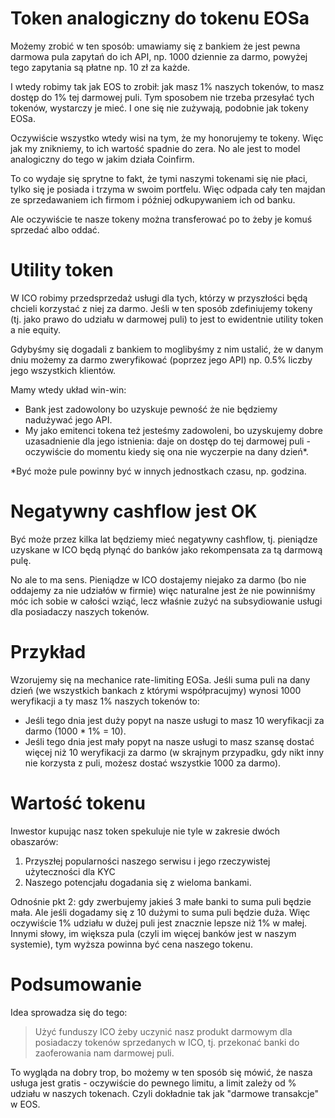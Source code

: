 # Token analogiczny do tokenu EOSa

Możemy zrobić w ten sposób: umawiamy się z bankiem że jest pewna darmowa pula zapytań do ich API, np. 1000 dziennie za darmo, powyżej tego zapytania są płatne np. 10 zł za każde.

I wtedy robimy tak jak EOS to zrobił: jak masz 1% naszych tokenów, to masz dostęp do 1% tej darmowej puli. Tym sposobem nie trzeba przesyłać tych tokenów, wystarczy je mieć. I one się nie zużywają, podobnie jak tokeny EOSa.

Oczywiście wszystko wtedy wisi na tym, że my honorujemy te tokeny. Więc jak my znikniemy, to ich wartość spadnie do zera. No ale jest to model analogiczny do tego w jakim działa Coinfirm.

To co wydaje się sprytne to fakt, że tymi naszymi tokenami się nie płaci, tylko się je posiada i trzyma w swoim portfelu. Więc odpada cały ten majdan ze sprzedawaniem ich firmom i później odkupywaniem ich od banku.

Ale oczywiście te nasze tokeny można transferować po to żeby je komuś sprzedać albo oddać.

# Utility token

W ICO robimy przedsprzedaż usługi dla tych, którzy w przyszłości będą chcieli korzystać z niej za darmo. Jeśli w ten sposób zdefiniujemy tokeny (tj. jako prawo do udziału w darmowej puli) to jest to ewidentnie utility token a nie equity.

Gdybyśmy się dogadali z bankiem to moglibyśmy z nim ustalić, że w danym dniu możemy za darmo zweryfikować (poprzez jego API) np. 0.5% liczby jego wszystkich klientów.

Mamy wtedy układ win-win:

* Bank jest zadowolony bo uzyskuje pewność że nie będziemy nadużywać jego API.
* My jako emitenci tokena też jesteśmy zadowoleni, bo uzyskujemy dobre uzasadnienie dla jego istnienia: daje on dostęp do tej darmowej puli - oczywiście do momentu kiedy się ona nie wyczerpie na dany dzień*.

*Być może pule powinny być w innych jednostkach czasu, np. godzina.

# Negatywny cashflow jest OK

Być może przez kilka lat będziemy mieć negatywny cashflow, tj. pieniądze uzyskane w ICO będą płynąć do banków jako rekompensata za tą darmową pulę.

No ale to ma sens. Pieniądze w ICO dostajemy niejako za darmo (bo nie oddajemy za nie udziałów w firmie) więc naturalne jest że nie powinniśmy móc ich sobie w całości wziąć, lecz właśnie zużyć na subsydiowanie usługi dla posiadaczy naszych tokenów.

# Przykład

Wzorujemy się na mechanice rate-limiting EOSa. Jeśli suma puli na dany dzień (we wszystkich bankach z którymi współpracujmy) wynosi 1000 weryfikacji a ty masz 1% naszych tokenów to:

- Jeśli tego dnia jest duży popyt na nasze usługi to masz 10 weryfikacji za darmo (1000 * 1% = 10).
- Jeśli tego dnia jest mały popyt na nasze usługi to masz szansę dostać więcej niż 10 weryfikacji za darmo (w skrajnym przypadku, gdy nikt inny nie korzysta z puli, możesz dostać wszystkie 1000 za darmo).

# Wartość tokenu

Inwestor kupując nasz token spekuluje nie tyle w zakresie dwóch obaszarów:

1. Przyszłej popularności naszego serwisu i jego rzeczywistej użyteczności dla KYC
2. Naszego potencjału dogadania się z wieloma bankami.

Odnośnie pkt 2: gdy zwerbujemy jakieś 3 małe banki to suma puli będzie mała. Ale jeśli dogadamy się z 10 dużymi to suma puli będzie duża. Więc oczywiście 1% udziału w dużej puli jest znacznie lepsze niż 1% w małej. Innymi słowy, im większa pula (czyli im więcej banków jest w naszym systemie), tym wyższa powinna być cena naszego tokenu.

# Podsumowanie

Idea sprowadza się do tego:

> Użyć funduszy ICO żeby uczynić nasz produkt darmowym dla posiadaczy tokenów sprzedanych w ICO, tj. przekonać banki do zaoferowania nam darmowej puli.

To wygląda na dobry trop, bo możemy w ten sposób się mówić, że nasza usługa jest gratis - oczywiście do pewnego limitu, a limit zależy od % udziału w naszych tokenach. Czyli dokładnie tak jak "darmowe transakcje" w EOS.